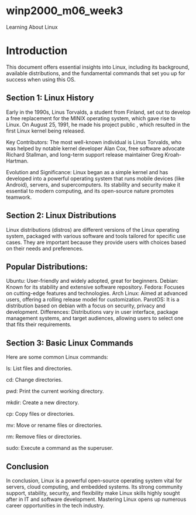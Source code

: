 # winp2000_m06_week3
Learning About Linux
# Introduction
This document offers essential insights into Linux, including its background, available distributions, and the fundamental commands that set you up for success when using this OS.

## Section 1: Linux History
Early in the 1990s, Linus Torvalds, a student from Finland, set out to develop a free replacement for the MINIX operating system, which gave rise to Linux. On August 25, 1991, he made his project public , which resulted in the first Linux kernel being released.

Key Contributors: The most well-known individual is Linus Torvalds, who was helped by notable kernel developer Alan Cox, free software advocate Richard Stallman, and long-term support release maintainer Greg Kroah-Hartman.

Evolution and Significance: Linux began as a simple kernel and has developed into a powerful operating system that runs mobile devices (like Android), servers, and supercomputers. Its stability and security make it essential to modern computing, and its open-source nature promotes teamwork.

## Section 2: Linux Distributions
Linux distributions (distros) are different versions of the Linux operating system, packaged with various software and tools tailored for specific use cases. They are important because they provide users with choices based on their needs and preferences.

## Popular Distributions:

Ubuntu: User-friendly and widely adopted, great for beginners.
Debian: Known for its stability and extensive software repository.
Fedora: Focuses on cutting-edge features and technologies.
Arch Linux: Aimed at advanced users, offering a rolling release model for customization.
ParotOS: It is a distribution based on debian with a focus on security, privacy and development.
Differences: Distributions vary in user interface, package management systems, and target audiences, allowing users to select one that fits their requirements.

## Section 3: Basic Linux Commands
Here are some common Linux commands:

ls: List files and directories.

cd: Change directories.

pwd: Print the current working directory.

mkdir: Create a new directory.

cp: Copy files or directories.

mv: Move or rename files or directories.

rm: Remove files or directories.

sudo: Execute a command as the superuser.

## Conclusion
In conclusion, Linux is a powerful open-source operating system vital for servers, cloud computing, and embedded systems. Its strong community support, stability, security, and flexibility make Linux skills highly sought after in IT and software development. Mastering Linux opens up numerous career opportunities in the tech industry.
